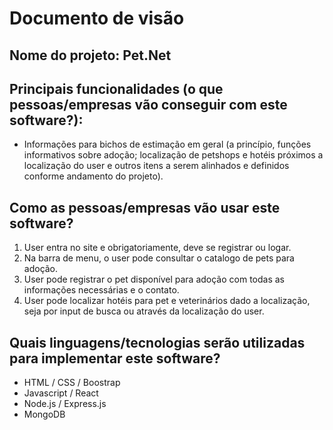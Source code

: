 # Documento de visão

## Nome do projeto: Pet.Net

## Principais funcionalidades (o que pessoas/empresas vão conseguir com este software?):

* Informações para bichos de estimação em geral (a princípio, funções informativos sobre adoção; localização de petshops e hotéis próximos a localização do user e outros itens a serem alinhados e definidos conforme andamento do projeto).

## Como as pessoas/empresas vão usar este software?

1. User entra no site e obrigatoriamente, deve se registrar ou logar.
2. Na barra de menu, o user pode consultar o catalogo de pets para adoção.
3. User pode registrar o pet disponível para adoção com todas as informações necessárias e o contato.
4. User pode localizar hotéis para pet e veterinários dado a localização, seja por input de busca ou através da localização do user.

## Quais linguagens/tecnologias serão utilizadas para implementar este software?

* HTML / CSS / Boostrap
* Javascript / React
* Node.js / Express.js
* MongoDB
